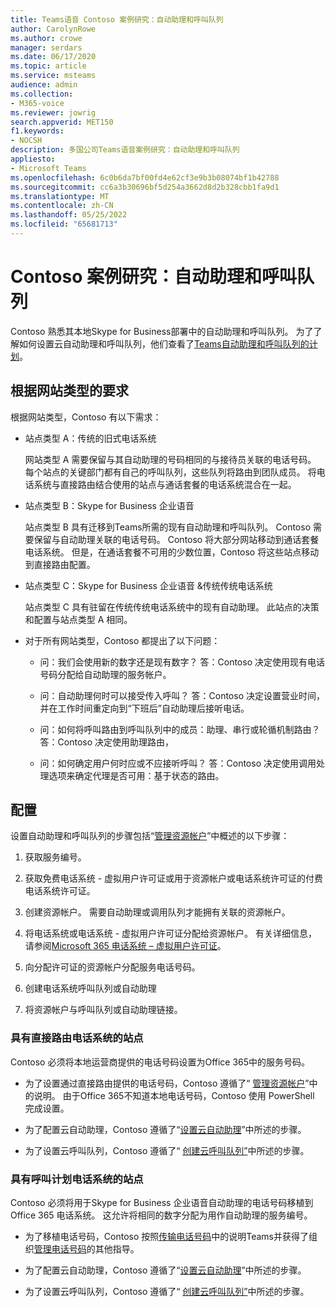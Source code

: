 ```yaml
---
title: Teams语音 Contoso 案例研究：自动助理和呼叫队列
author: CarolynRowe
ms.author: crowe
manager: serdars
ms.date: 06/17/2020
ms.topic: article
ms.service: msteams
audience: admin
ms.collection:
- M365-voice
ms.reviewer: jowrig
search.appverid: MET150
f1.keywords:
- NOCSH
description: 多国公司Teams语音案例研究：自动助理和呼叫队列
appliesto:
- Microsoft Teams
ms.openlocfilehash: 6c0b6da7bf00fd4e62cf3e9b3b08074bf1b42788
ms.sourcegitcommit: cc6a3b30696bf5d254a3662d8d2b328cbb1fa9d1
ms.translationtype: MT
ms.contentlocale: zh-CN
ms.lasthandoff: 05/25/2022
ms.locfileid: "65681713"
---
```

# <a name="contoso-case-study-auto-attendants-and-call-queues"></a>Contoso 案例研究：自动助理和呼叫队列

Contoso 熟悉其本地Skype for Business部署中的自动助理和呼叫队列。 为了了解如何设置云自动助理和呼叫队列，他们查看了[Teams自动助理和呼叫队列的计划](plan-auto-attendant-call-queue.md)。

## <a name="requirements-depending-on-site-type"></a>根据网站类型的要求

根据网站类型，Contoso 有以下需求：

- 站点类型 A：传统的旧式电话系统 

  网站类型 A 需要保留与其自动助理的号码相同的与接待员关联的电话号码。 每个站点的关键部门都有自己的呼叫队列，这些队列将路由到团队成员。 将电话系统与直接路由结合使用的站点与通话套餐的电话系统混合在一起。  

- 站点类型 B：Skype for Business 企业语音 

  站点类型 B 具有迁移到Teams所需的现有自动助理和呼叫队列。 Contoso 需要保留与自动助理关联的电话号码。 Contoso 将大部分网站移动到通话套餐电话系统。 但是，在通话套餐不可用的少数位置，Contoso 将这些站点移动到直接路由配置。  

- 站点类型 C：Skype for Business 企业语音 &传统传统电话系统 

  站点类型 C 具有驻留在传统传统电话系统中的现有自动助理。 此站点的决策和配置与站点类型 A 相同。   

- 对于所有网站类型，Contoso 都提出了以下问题：

  - 问：我们会使用新的数字还是现有数字？ 
    答：Contoso 决定使用现有电话号码分配给自动助理的服务帐户。 

  - 问：自动助理何时可以接受传入呼叫？ 
    答：Contoso 决定设置营业时间，并在工作时间重定向到“下班后”自动助理后接听电话。  

  - 问：如何将呼叫路由到呼叫队列中的成员：助理、串行或轮循机制路由？ 
    答：Contoso 决定使用助理路由， 

  - 问：如何确定用户何时应或不应接听呼叫？ 
    答：Contoso 决定使用调用处理选项来确定代理是否可用：基于状态的路由。 


## <a name="configuration"></a>配置

设置自动助理和呼叫队列的步骤包括“[管理资源帐户](manage-resource-accounts.md)”中概述的以下步骤： 

1. 获取服务编号。 

2. 获取免费电话系统 - 虚拟用户许可证或用于资源帐户或电话系统许可证的付费电话系统许可证。

3. 创建资源帐户。 需要自动助理或调用队列才能拥有关联的资源帐户。 

4. 将电话系统或电话系统 - 虚拟用户许可证分配给资源帐户。 有关详细信息，请参阅[Microsoft 365 电话系统 – 虚拟用户许可证](./teams-add-on-licensing/virtual-user.md)。

5. 向分配许可证的资源帐户分配服务电话号码。 

6. 创建电话系统呼叫队列或自动助理 

7. 将资源帐户与呼叫队列或自动助理链接。 


### <a name="sites-with-phone-system-with-direct-routing"></a>具有直接路由电话系统的站点 

Contoso 必须将本地运营商提供的电话号码设置为Office 365中的服务号码。 

- 为了设置通过直接路由提供的电话号码，Contoso 遵循了“ [管理资源帐户](manage-resource-accounts.md)”中的说明。 由于Office 365不知道本地电话号码，Contoso 使用 PowerShell 完成设置。   

- 为了配置云自动助理，Contoso 遵循了“[设置云自动助理](create-a-phone-system-auto-attendant.md)”中所述的步骤。 

- 为了设置云呼叫队列，Contoso 遵循了“ [创建云呼叫队列”](create-a-phone-system-call-queue.md)中所述的步骤。  


### <a name="sites-with-phone-system-with-calling-plan"></a>具有呼叫计划电话系统的站点

Contoso 必须将用于Skype for Business 企业语音自动助理的电话号码移植到Office 365 电话系统。 这允许将相同的数字分配为用作自动助理的服务编号。 

- 为了移植电话号码，Contoso 按照[传输电话号码](./phone-number-calling-plans/transfer-phone-numbers-to-teams.md)中的说明Teams并获得了组织[管理电话号码](./manage-phone-numbers-for-your-organization/manage-phone-numbers-for-your-organization.md)的其他指导。

- 为了配置云自动助理，Contoso 遵循了“[设置云自动助理](create-a-phone-system-auto-attendant.md)”中所述的步骤。

-  为了设置云呼叫队列，Contoso 遵循了“ [创建云呼叫队列”](create-a-phone-system-call-queue.md)中所述的步骤。  

